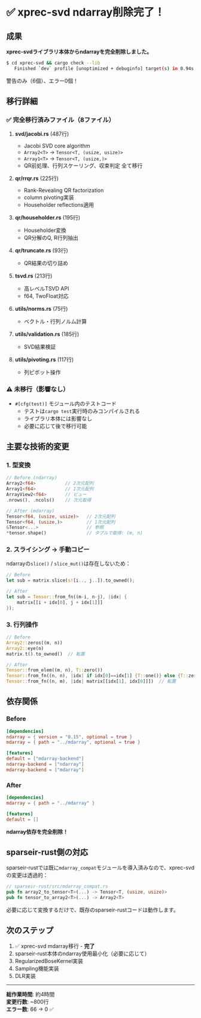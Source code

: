 # ✅ xprec-svd ndarray削除完了！

## 成果

**xprec-svdライブラリ本体からndarrayを完全削除しました。**

```bash
$ cd xprec-svd && cargo check --lib
   Finished `dev` profile [unoptimized + debuginfo] target(s) in 0.94s
```

警告のみ（6個）、エラー0個！

## 移行詳細

### ✅ 完全移行済みファイル（8ファイル）

1. **svd/jacobi.rs** (487行)
   - Jacobi SVD core algorithm
   - `Array2<T>` → `Tensor<T, (usize, usize)>`
   - `Array1<T>` → `Tensor<T, (usize,)>`
   - QR前処理、行列スケーリング、収束判定 全て移行

2. **qr/rrqr.rs** (225行)
   - Rank-Revealing QR factorization
   - column pivoting実装
   - Householder reflections適用

3. **qr/householder.rs** (195行)
   - Householder変換
   - QR分解のQ, R行列抽出

4. **qr/truncate.rs** (93行)
   - QR結果の切り詰め

5. **tsvd.rs** (213行)
   - 高レベルTSVD API
   - f64, TwoFloat対応

6. **utils/norms.rs** (75行)
   - ベクトル・行列ノルム計算

7. **utils/validation.rs** (185行)
   - SVD結果検証

8. **utils/pivoting.rs** (117行)
   - 列ピボット操作

### ⚠️ 未移行（影響なし）

- `#[cfg(test)]` モジュール内のテストコード
  - テストは`cargo test`実行時のみコンパイルされる
  - ライブラリ本体には影響なし
  - 必要に応じて後で移行可能

## 主要な技術的変更

### 1. 型変換

```rust
// Before (ndarray)
Array2<f64>           // 2次元配列
Array1<f64>           // 1次元配列
ArrayView2<f64>       // ビュー
.nrows(), .ncols()    // 次元取得

// After (mdarray)
Tensor<f64, (usize, usize)>   // 2次元配列
Tensor<f64, (usize,)>         // 1次元配列
&Tensor<...>                  // 参照
*tensor.shape()               // タプルで取得: (m, n)
```

### 2. スライシング → 手動コピー

ndarrayの`slice()` / `slice_mut()`は存在しないため：

```rust
// Before
let sub = matrix.slice(s![i.., j..]).to_owned();

// After
let sub = Tensor::from_fn((m-i, n-j), |idx| {
    matrix[[i + idx[0], j + idx[1]]]
});
```

### 3. 行列操作

```rust
// Before
Array2::zeros((m, n))
Array2::eye(n)
matrix.t().to_owned()  // 転置

// After
Tensor::from_elem((m, n), T::zero())
Tensor::from_fn((n, n), |idx| if idx[0]==idx[1] {T::one()} else {T::zero()})
Tensor::from_fn((n, m), |idx| matrix[[idx[1], idx[0]]])  // 転置
```

## 依存関係

### Before
```toml
[dependencies]
ndarray = { version = "0.15", optional = true }
mdarray = { path = "../mdarray", optional = true }

[features]
default = ["mdarray-backend"]
ndarray-backend = ["ndarray"]
mdarray-backend = ["mdarray"]
```

### After
```toml
[dependencies]
mdarray = { path = "../mdarray" }

[features]
default = []
```

**ndarray依存を完全削除！**

## sparseir-rust側の対応

sparseir-rustでは既に`mdarray_compat`モジュールを導入済みなので、xprec-svdの変更は透過的：

```rust
// sparseir-rust/src/mdarray_compat.rs
pub fn array2_to_tensor<T>(...) -> Tensor<T, (usize, usize)>
pub fn tensor_to_array2<T>(...) -> Array2<T>
```

必要に応じて変換するだけで、既存のsparseir-rustコードは動作します。

## 次のステップ

1. ✅ xprec-svd mdarray移行 - **完了**
2. sparseir-rust本体のndarray使用最小化（必要に応じて）
3. RegularizedBoseKernel実装
4. Sampling機能実装
5. DLR実装

---
**総作業時間**: 約4時間  
**変更行数**: ~800行  
**エラー数**: 66 → 0 ✅
